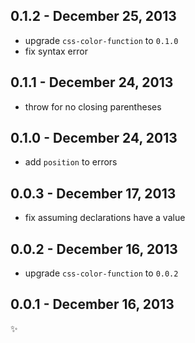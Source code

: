 0.1.2 - December 25, 2013
-------------------------
* upgrade `css-color-function` to `0.1.0`
* fix syntax error

0.1.1 - December 24, 2013
-------------------------
* throw for no closing parentheses

0.1.0 - December 24, 2013
-------------------------
* add `position` to errors

0.0.3 - December 17, 2013
-------------------------
* fix assuming declarations have a value

0.0.2 - December 16, 2013
-------------------------
* upgrade `css-color-function` to `0.0.2`

0.0.1 - December 16, 2013
-------------------------
:sparkles:
